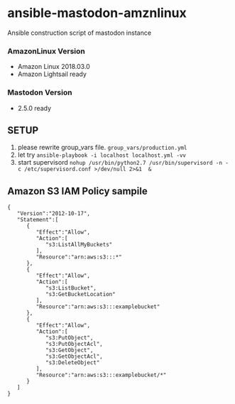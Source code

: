 # ansible-mastodon-amznlinux

Ansible construction script of mastodon instance

### AmazonLinux Version

* Amazon Linux 2018.03.0
* Amazon Lightsail ready

### Mastodon Version
* 2.5.0 ready

## SETUP

1. please rewrite group_vars file. `group_vars/production.yml`
2. let try `ansible-playbook -i localhost localhost.yml -vv`
3. start supervisord `nohup /usr/bin/python2.7 /usr/bin/supervisord -n -c /etc/supervisord.conf >/dev/null 2>&1  &`

## Amazon S3 IAM Policy sampile

```
{
   "Version":"2012-10-17",
   "Statement":[
      {
         "Effect":"Allow",
         "Action":[
            "s3:ListAllMyBuckets"
         ],
         "Resource":"arn:aws:s3:::*"
      },
      {
         "Effect":"Allow",
         "Action":[
            "s3:ListBucket",
            "s3:GetBucketLocation"
         ],
         "Resource":"arn:aws:s3:::examplebucket"
      },
      {
         "Effect":"Allow",
         "Action":[
            "s3:PutObject",
            "s3:PutObjectAcl",
            "s3:GetObject",
            "s3:GetObjectAcl",
            "s3:DeleteObject"
         ],
         "Resource":"arn:aws:s3:::examplebucket/*"
      }
   ]
}
```

